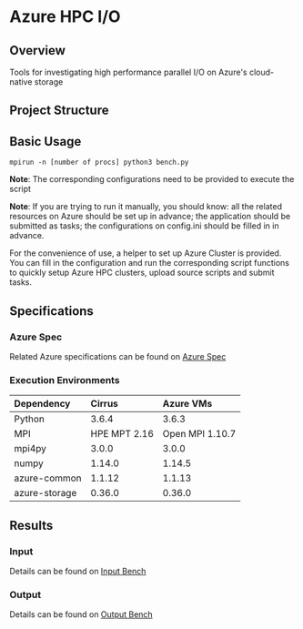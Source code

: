 # Azure HPC I/O
## Overview
Tools for investigating high performance parallel I/O on Azure's cloud-native storage 

## Project Structure

## Basic Usage
```
mpirun -n [number of procs] python3 bench.py
```
**Note**: The corresponding configurations need to be provided to execute the script


**Note**: If you are trying to run it manually, you should know: all the related resources on Azure should be set up in advance; the application should be submitted as tasks; the configurations on config.ini should be filled in in advance.

For the convenience of use, a helper to set up Azure Cluster is provided. You can fill in the configuration and run the corresponding script functions to quickly setup Azure HPC clusters, upload source scripts and submit tasks.


## Specifications
### Azure Spec
Related Azure specifications can be found on [Azure Spec](doc/AzureSpec.md)

### Execution Environments
| Dependency | Cirrus | Azure VMs |
| :------ | :-------| :-------|
| Python | 3.6.4 | 3.6.3 |
| MPI | HPE MPT 2.16 | Open MPI 1.10.7 |
| mpi4py | 3.0.0 | 3.0.0 |
| numpy | 1.14.0 | 1.14.5 |
| azure-common | 1.1.12 | 1.1.13 |
| azure-storage | 0.36.0 | 0.36.0 |

## Results
### Input
Details can be found on [Input Bench](doc/INPUT.md)

### Output
Details can be found on [Output Bench](doc/OUTPUT.md)